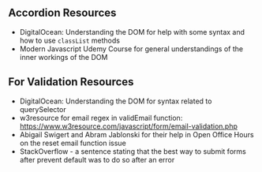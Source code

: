 ## Accordion Resources
- DigitalOcean: Understanding the DOM 
    for help with some syntax and how to use `classList` methods
- Modern Javascript Udemy Course
    for general understandings of the inner workings of the DOM

## For Validation Resources
- DigitalOcean: Understanding the DOM for syntax related to querySelector
- w3resource for email regex in validEmail function: https://www.w3resource.com/javascript/form/email-validation.php
- Abigail Swigert and Abram Jablonski for their help in Open Office Hours on the reset email function issue
- StackOverflow - a sentence stating that the best way to submit forms after prevent default was to do so after an error